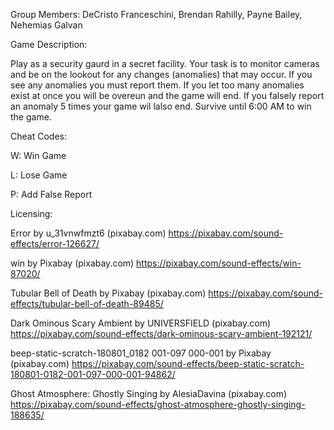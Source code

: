 Group Members: DeCristo Franceschini, Brendan Rahilly, Payne Bailey, Nehemias Galvan


Game Description: 

Play as a security gaurd in a secret facility. Your task is to monitor cameras and be on the lookout for any changes (anomalies) that may occur. If you see any anomalies you must report them. If you let too many anomalies exist at once you will be overeun and the game will end. If you falsely report an anomaly 5 times your game wil lalso end. Survive until 6:00 AM to win the game. 


Cheat Codes:

W: Win Game

L: Lose Game

P: Add False Report


Licensing: 

Error by u_31vnwfmzt6 (pixabay.com) 
https://pixabay.com/sound-effects/error-126627/

win by Pixabay (pixabay.com) 
https://pixabay.com/sound-effects/win-87020/

Tubular Bell of Death by Pixabay (pixabay.com) 
https://pixabay.com/sound-effects/tubular-bell-of-death-89485/

Dark Ominous Scary Ambient by UNIVERSFIELD (pixabay.com) 
https://pixabay.com/sound-effects/dark-ominous-scary-ambient-192121/

beep-static-scratch-180801_0182 001-097 000-001 by Pixabay (pixabay.com) 
https://pixabay.com/sound-effects/beep-static-scratch-180801-0182-001-097-000-001-94862/

Ghost Atmosphere: Ghostly Singing by AlesiaDavina (pixabay.com) 
https://pixabay.com/sound-effects/ghost-atmosphere-ghostly-singing-188635/
